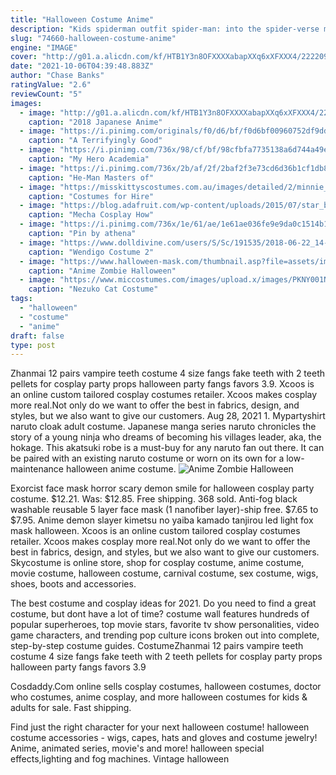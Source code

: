 ```yaml
---
title: "Halloween Costume Anime"
description: "Kids spiderman outfit spider-man: into the spider-verse miles morales cosplay costume"
slug: "74660-halloween-costume-anime"
engine: "IMAGE"
cover: "http://g01.a.alicdn.com/kf/HTB1Y3n8OFXXXXabapXXq6xXFXXX4/222209849/HTB1Y3n8OFXXXXabapXXq6xXFXXX4.jpg?size=95619&height=1200&width=800&hash=11b2465799c99034e35dec76527100d8"
date: "2021-10-06T04:39:48.883Z"
author: "Chase Banks"
ratingValue: "2.6"
reviewCount: "5"
images:
  - image: "http://g01.a.alicdn.com/kf/HTB1Y3n8OFXXXXabapXXq6xXFXXX4/222209849/HTB1Y3n8OFXXXXabapXXq6xXFXXX4.jpg?size=95619&height=1200&width=800&hash=11b2465799c99034e35dec76527100d8"
    caption: "2018 Japanese Anime"
  - image: "https://i.pinimg.com/originals/f0/d6/bf/f0d6bf00960752df9dd3c0f90f8a4656.jpg"
    caption: "A Terrifyingly Good"
  - image: "https://i.pinimg.com/736x/98/cf/bf/98cfbfa7735138a6d744a49eb2630d0c.jpg"
    caption: "My Hero Academia"
  - image: "https://i.pinimg.com/736x/2b/af/2f/2baf2f3e73cd6d36b1cf1db84b52825a--sexy-men-halloween-costumes.jpg"
    caption: "He-Man Masters of"
  - image: "https://misskittyscostumes.com.au/images/detailed/2/minnie_(1).jpg"
    caption: "Costumes for Hire"
  - image: "https://blog.adafruit.com/wp-content/uploads/2015/07/star_build_strike_gundam_cosplay_by_clivelee-d8zhrnk.jpg"
    caption: "Mecha Cosplay How"
  - image: "https://i.pinimg.com/736x/1e/61/ae/1e61ae036fe9e9da0c1514b1bddbc38b.jpg"
    caption: "Pin by athena"
  - image: "https://www.dolldivine.com/users/S/Sc/191535/2018-06-22_14-14-43--192_182_109_186--Member-Submitted.jpg"
    caption: "Wendigo Costume 2"
  - image: "https://www.halloween-mask.com/thumbnail.asp?file=assets/images/grprev/10/anime_zombie_26269grprv.jpg&maxx=500&maxy=0"
    caption: "Anime Zombie Halloween"
  - image: "https://www.miccostumes.com/images/upload.x/images/PKNY001N-1.jpg"
    caption: "Nezuko Cat Costume"
tags:
  - "halloween"
  - "costume"
  - "anime"
draft: false
type: post
---
```


Zhanmai 12 pairs vampire teeth costume 4 size fangs fake teeth with 2 teeth pellets for cosplay party props halloween party fangs favors 3.9. Xcoos is an online custom tailored cosplay costumes retailer. Xcoos makes cosplay more real.Not only do we want to offer the best in fabrics, design, and styles, but we also want to give our customers. Aug 28, 2021 1. Mypartyshirt naruto cloak adult costume. Japanese manga series naruto chronicles the story of a young ninja who dreams of becoming his villages leader, aka, the hokage. This akatsuki robe is a must-buy for any naruto fan out there. It can be paired with an existing naruto costume or worn on its own for a low-maintenance halloween anime costume.
![Anime Zombie Halloween](https://www.halloween-mask.com/thumbnail.asp?file=assets/images/grprev/10/anime_zombie_26269grprv.jpg&maxx=500&maxy=0 "Anime Zombie Halloween")

Exorcist face mask horror scary demon smile for halloween cosplay party costume. $12.21. Was: $12.85. Free shipping. 368 sold. Anti-fog black washable reusable 5 layer face mask (1 nanofiber layer)-ship free. $7.65 to $7.95.  Anime demon slayer kimetsu no yaiba kamado tanjirou led light fox mask halloween. Xcoos is an online custom tailored cosplay costumes retailer. Xcoos makes cosplay more real.Not only do we want to offer the best in fabrics, design, and styles, but we also want to give our customers. Skycostume is online store, shop for cosplay costume, anime costume, movie costume, halloween costume, carnival costume, sex costume, wigs, shoes, boots and accessories.
<!--inArticleAds-->

<!--galleryOne-->

The best costume and cosplay ideas for 2021. Do you need to find a great costume, but dont have a lot of time? costume wall features hundreds of popular superheroes, top movie stars, favorite tv show personalities, video game characters, and trending pop culture icons broken out into complete, step-by-step costume guides. CostumeZhanmai 12 pairs vampire teeth costume 4 size fangs fake teeth with 2 teeth pellets for cosplay party props halloween party fangs favors 3.9
<!--inArticleAds-->

<!--galleryTwo-->

Cosdaddy.Com online sells cosplay costumes, halloween costumes, doctor who costumes, anime cosplay, and more halloween costumes for kids & adults for sale. Fast shipping.
<!--galleryThree-->

Find just the right character for your next halloween costume! halloween costume accessories - wigs, capes, hats and gloves and costume jewelry!  Anime, animated series, movie's and more! halloween special effects,lighting and fog machines. Vintage halloween